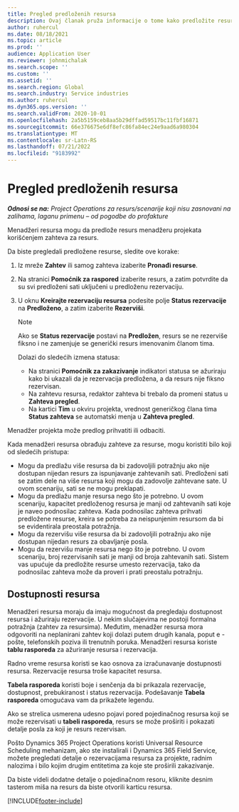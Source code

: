 ```yaml
---
title: Pregled predloženih resursa
description: Ovaj članak pruža informacije o tome kako predložite resurse za projekte.
author: ruhercul
ms.date: 08/18/2021
ms.topic: article
ms.prod: ''
audience: Application User
ms.reviewer: johnmichalak
ms.search.scope: ''
ms.custom: ''
ms.assetid: ''
ms.search.region: Global
ms.search.industry: Service industries
ms.author: ruhercul
ms.dyn365.ops.version: ''
ms.search.validFrom: 2020-10-01
ms.openlocfilehash: 2a5b5159ceb8aa5b29dffad59517bc11fbf16871
ms.sourcegitcommit: 66e376675e6df8efc86fa84ec24e9aad6a980304
ms.translationtype: MT
ms.contentlocale: sr-Latn-RS
ms.lasthandoff: 07/21/2022
ms.locfileid: "9183992"
---
```

# <a name="review-proposed-resources"></a>Pregled predloženih resursa

_**Odnosi se na:** Project Operations za resurs/scenarije koji nisu zasnovani na zalihama, laganu primenu – od pogodbe do profakture_

Menadžeri resursa mogu da predlože resurs menadžeru projekata korišćenjem zahteva za resurs.

Da biste pregledali predložene resurse, sledite ove korake:

1. Iz mreže **Zahtev** ili samog zahteva izaberite **Pronađi resurse**.
2. Na stranici **Pomoćnik za raspored** izaberite resurs, a zatim potvrdite da su svi predloženi sati uključeni u predloženu rezervaciju.
3. U oknu **Kreirajte rezervaciju resursa** podesite polje **Status rezervacije** na **Predloženo**, a zatim izaberite **Rezerviši**.

    > [!NOTE]
    > Ako se **Status rezervacije** postavi na **Predložen**, resurs se ne rezerviše fiksno i ne zamenjuje se generički resurs imenovanim članom tima.

    Dolazi do sledećih izmena statusa:

    - Na stranici **Pomoćnik za zakazivanje** indikatori statusa se ažuriraju kako bi ukazali da je rezervacija predložena, a da resurs nije fiksno rezervisan.
    - Na zahtevu resursa, redaktor zahteva bi trebalo da promeni status u **Zahteva pregled**.
    - Na kartici **Tim** u okviru projekta, vrednost generičkog člana tima **Status zahteva** se automatski menja u **Zahteva pregled**.

Menadžer projekta može predlog prihvatiti ili odbaciti.

Kada menadžeri resursa obrađuju zahteve za resurse, mogu koristiti bilo koji od sledećih pristupa:

- Mogu da predlažu više resursa da bi zadovoljili potražnju ako nije dostupan nijedan resurs za ispunjavanje zahtevanih sati. Predloženi sati se zatim dele na više resursa koji mogu da zadovolje zahtevane sate. U ovom scenariju, sati se ne mogu preklapati.
- Mogu da predlažu manje resursa nego što je potrebno. U ovom scenariju, kapacitet predloženog resursa je manji od zahtevanih sati koje je naveo podnosilac zahteva. Kada podnosilac zahteva prihvati predložene resurse, kreira se potreba za neispunjenim resursom da bi se evidentirala preostala potražnja.
- Mogu da rezervišu više resursa da bi zadovoljili potražnju ako nije dostupan nijedan resurs za obavljanje posla.
- Mogu da rezervišu manje resursa nego što je potrebno. U ovom scenariju, broj rezervisanih sati je manji od broja zahtevanih sati. Sistem vas upućuje da predložite resurse umesto rezervacija, tako da podnosilac zahteva može da proveri i prati preostalu potražnju.

## <a name="resource-availability"></a>Dostupnosti resursa

Menadžeri resursa moraju da imaju mogućnost da pregledaju dostupnost resursa i ažuriraju rezervacije. U nekim slučajevima ne postoji formalna potražnja (zahtev za resursima). Međutim, menadžer resursa mora odgovoriti na neplanirani zahtev koji dolazi putem drugih kanala, poput e -pošte, telefonskih poziva ili trenutnih poruka. Menadžeri resursa koriste **tablu rasporeda** za ažuriranje resursa i rezervacija.

Radno vreme resursa koristi se kao osnova za izračunavanje dostupnosti resursa. Rezervacije resursa troše kapacitet resursa.

**Tabela rasporeda** koristi boje i senčenja da bi prikazala rezervacije, dostupnost, prebukiranost i status rezervacija. Podešavanje **Tabela rasporeda** omogućava vam da prikažete legendu.

Ako se strelica usmerena udesno pojavi pored pojedinačnog resursa koji se može rezervisati u **tabeli rasporeda**, resurs se može proširiti i pokazati detalje posla za koji je resurs rezervisan.

Pošto Dynamics 365 Project Operations koristi Universal Resource Scheduling mehanizam, ako ste instalirali i Dynamics 365 Field Service, možete pregledati detalje o rezervacijama resursa za projekte, radnim nalozima i bilo kojim drugim entitetima za koje ste proširili zakazivanje.

Da biste videli dodatne detalje o pojedinačnom resoru, kliknite desnim tasterom miša na resurs da biste otvorili karticu resursa.



[!INCLUDE[footer-include](../includes/footer-banner.md)]
